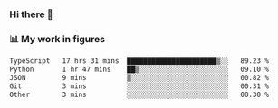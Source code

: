 ### Hi there 👋

### 📊 My work in figures

<!--START_SECTION:waka-->

```txt
TypeScript   17 hrs 31 mins  ██████████████████████▒░░   89.23 %
Python       1 hr 47 mins    ██▒░░░░░░░░░░░░░░░░░░░░░░   09.10 %
JSON         9 mins          ▒░░░░░░░░░░░░░░░░░░░░░░░░   00.82 %
Git          3 mins          ░░░░░░░░░░░░░░░░░░░░░░░░░   00.31 %
Other        3 mins          ░░░░░░░░░░░░░░░░░░░░░░░░░   00.30 %
```

<!--END_SECTION:waka-->
